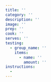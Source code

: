```yaml
---
title: ''
category: ''
description: ''
image: ''
prep: ''
cook: ''
serves: ''
testing:
  - group_name: ''
    items:
      - name: ''
        amount: ''
instructions:
  -
---
```

